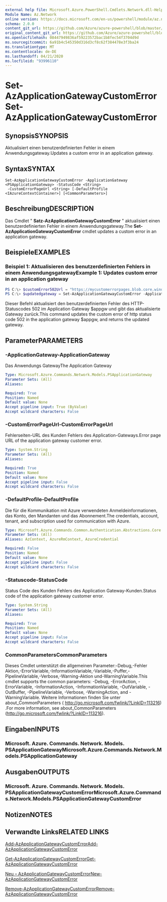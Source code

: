 ```yaml
---
external help file: Microsoft.Azure.PowerShell.Cmdlets.Network.dll-Help.xml
Module Name: Az.Network
online version: https://docs.microsoft.com/en-us/powershell/module/az.network/set-azapplicationgatewaycustomerror
schema: 2.0.0
content_git_url: https://github.com/Azure/azure-powershell/blob/master/src/Network/Network/help/Set-AzApplicationGatewayCustomError.md
original_content_git_url: https://github.com/Azure/azure-powershell/blob/master/src/Network/Network/help/Set-AzApplicationGatewayCustomError.md
ms.openlocfilehash: 08447949836af59223572bac1b8fec54f3704d9d
ms.sourcegitcommit: 6a91b4c545350d316d3cf8c62f384478e3f3ba24
ms.translationtype: MT
ms.contentlocale: de-DE
ms.lasthandoff: 04/21/2020
ms.locfileid: "93996110"
---
```

# <span data-ttu-id="fb7bc-101">Set-AzApplicationGatewayCustomError</span><span class="sxs-lookup"><span data-stu-id="fb7bc-101">Set-AzApplicationGatewayCustomError</span></span>

## <span data-ttu-id="fb7bc-102">Synopsis</span><span class="sxs-lookup"><span data-stu-id="fb7bc-102">SYNOPSIS</span></span>
<span data-ttu-id="fb7bc-103">Aktualisiert einen benutzerdefinierten Fehler in einem Anwendungsgateway.</span><span class="sxs-lookup"><span data-stu-id="fb7bc-103">Updates a custom error in an application gateway.</span></span>

## <span data-ttu-id="fb7bc-104">Syntax</span><span class="sxs-lookup"><span data-stu-id="fb7bc-104">SYNTAX</span></span>

```
Set-AzApplicationGatewayCustomError -ApplicationGateway <PSApplicationGateway> -StatusCode <String>
 -CustomErrorPageUrl <String> [-DefaultProfile <IAzureContextContainer>] [<CommonParameters>]
```

## <span data-ttu-id="fb7bc-105">Beschreibung</span><span class="sxs-lookup"><span data-stu-id="fb7bc-105">DESCRIPTION</span></span>
<span data-ttu-id="fb7bc-106">Das Cmdlet " **Satz-AzApplicationGatewayCustomError** " aktualisiert einen benutzerdefinierten Fehler in einem Anwendungsgateway.</span><span class="sxs-lookup"><span data-stu-id="fb7bc-106">The **Set-AzApplicationGatewayCustomError** cmdlet updates a custom error in an application gateway.</span></span>

## <span data-ttu-id="fb7bc-107">Beispiele</span><span class="sxs-lookup"><span data-stu-id="fb7bc-107">EXAMPLES</span></span>

### <span data-ttu-id="fb7bc-108">Beispiel 1: Aktualisieren des benutzerdefinierten Fehlers in einem Anwendungsgateway</span><span class="sxs-lookup"><span data-stu-id="fb7bc-108">Example 1: Updates custom error in an application gateway</span></span>
```powershell
PS C:\> $customError502Url = "https://mycustomerrorpages.blob.core.windows.net/errorpages/502.htm"
PS C:\> $updatedgateway = Set-AzApplicationGatewayCustomError -ApplicationGateway $appgw -StatusCode HttpStatus502 -CustomErrorPageUrl $customError502Url
```

<span data-ttu-id="fb7bc-109">Dieser Befehl aktualisiert den benutzerdefinierten Fehler des HTTP-Statuscodes 502 im Application Gateway $appgw und gibt das aktualisierte Gateway zurück.</span><span class="sxs-lookup"><span data-stu-id="fb7bc-109">This command updates the custom error of http status code 502 in the application gateway $appgw, and returns the updated gateway.</span></span>

## <span data-ttu-id="fb7bc-110">Parameter</span><span class="sxs-lookup"><span data-stu-id="fb7bc-110">PARAMETERS</span></span>

### <span data-ttu-id="fb7bc-111">-ApplicationGateway</span><span class="sxs-lookup"><span data-stu-id="fb7bc-111">-ApplicationGateway</span></span>
<span data-ttu-id="fb7bc-112">Das Anwendungs Gateway</span><span class="sxs-lookup"><span data-stu-id="fb7bc-112">The Application Gateway</span></span>

```yaml
Type: Microsoft.Azure.Commands.Network.Models.PSApplicationGateway
Parameter Sets: (All)
Aliases:

Required: True
Position: Named
Default value: None
Accept pipeline input: True (ByValue)
Accept wildcard characters: False
```

### <span data-ttu-id="fb7bc-113">-CustomErrorPageUrl</span><span class="sxs-lookup"><span data-stu-id="fb7bc-113">-CustomErrorPageUrl</span></span>
<span data-ttu-id="fb7bc-114">Fehlerseiten-URL des Kunden Fehlers des Application-Gateways.</span><span class="sxs-lookup"><span data-stu-id="fb7bc-114">Error page URL of the application gateway customer error.</span></span>

```yaml
Type: System.String
Parameter Sets: (All)
Aliases:

Required: True
Position: Named
Default value: None
Accept pipeline input: False
Accept wildcard characters: False
```

### <span data-ttu-id="fb7bc-115">-DefaultProfile</span><span class="sxs-lookup"><span data-stu-id="fb7bc-115">-DefaultProfile</span></span>
<span data-ttu-id="fb7bc-116">Die für die Kommunikation mit Azure verwendeten Anmeldeinformationen, das Konto, den Mandanten und das Abonnement.</span><span class="sxs-lookup"><span data-stu-id="fb7bc-116">The credentials, account, tenant, and subscription used for communication with Azure.</span></span>

```yaml
Type: Microsoft.Azure.Commands.Common.Authentication.Abstractions.Core.IAzureContextContainer
Parameter Sets: (All)
Aliases: AzContext, AzureRmContext, AzureCredential

Required: False
Position: Named
Default value: None
Accept pipeline input: False
Accept wildcard characters: False
```

### <span data-ttu-id="fb7bc-117">-Statuscode</span><span class="sxs-lookup"><span data-stu-id="fb7bc-117">-StatusCode</span></span>
<span data-ttu-id="fb7bc-118">Status Code des Kunden Fehlers des Application Gateway-Kunden.</span><span class="sxs-lookup"><span data-stu-id="fb7bc-118">Status code of the application gateway customer error.</span></span>

```yaml
Type: System.String
Parameter Sets: (All)
Aliases:

Required: True
Position: Named
Default value: None
Accept pipeline input: False
Accept wildcard characters: False
```

### <span data-ttu-id="fb7bc-119">CommonParameters</span><span class="sxs-lookup"><span data-stu-id="fb7bc-119">CommonParameters</span></span>
<span data-ttu-id="fb7bc-120">Dieses Cmdlet unterstützt die allgemeinen Parameter:-Debug,-Fehler Aktion,-ErrorVariable,-InformationVariable,-Variable,-Puffer,-PipelineVariable,-Verbose,-Warning-Aktion und-WarningVariable.</span><span class="sxs-lookup"><span data-stu-id="fb7bc-120">This cmdlet supports the common parameters: -Debug, -ErrorAction, -ErrorVariable, -InformationAction, -InformationVariable, -OutVariable, -OutBuffer, -PipelineVariable, -Verbose, -WarningAction, and -WarningVariable.</span></span> <span data-ttu-id="fb7bc-121">Weitere Informationen finden Sie unter about_CommonParameters ( http://go.microsoft.com/fwlink/?LinkID=113216) .</span><span class="sxs-lookup"><span data-stu-id="fb7bc-121">For more information, see about_CommonParameters (http://go.microsoft.com/fwlink/?LinkID=113216).</span></span>

## <span data-ttu-id="fb7bc-122">Eingaben</span><span class="sxs-lookup"><span data-stu-id="fb7bc-122">INPUTS</span></span>

### <span data-ttu-id="fb7bc-123">Microsoft. Azure. Commands. Network. Models. PSApplicationGateway</span><span class="sxs-lookup"><span data-stu-id="fb7bc-123">Microsoft.Azure.Commands.Network.Models.PSApplicationGateway</span></span>

## <span data-ttu-id="fb7bc-124">Ausgaben</span><span class="sxs-lookup"><span data-stu-id="fb7bc-124">OUTPUTS</span></span>

### <span data-ttu-id="fb7bc-125">Microsoft. Azure. Commands. Network. Models. PSApplicationGatewayCustomError</span><span class="sxs-lookup"><span data-stu-id="fb7bc-125">Microsoft.Azure.Commands.Network.Models.PSApplicationGatewayCustomError</span></span>

## <span data-ttu-id="fb7bc-126">Notizen</span><span class="sxs-lookup"><span data-stu-id="fb7bc-126">NOTES</span></span>

## <span data-ttu-id="fb7bc-127">Verwandte Links</span><span class="sxs-lookup"><span data-stu-id="fb7bc-127">RELATED LINKS</span></span>

[<span data-ttu-id="fb7bc-128">Add-AzApplicationGatewayCustomError</span><span class="sxs-lookup"><span data-stu-id="fb7bc-128">Add-AzApplicationGatewayCustomError</span></span>](./Add-AzApplicationGatewayCustomError.md)

[<span data-ttu-id="fb7bc-129">Get-AzApplicationGatewayCustomError</span><span class="sxs-lookup"><span data-stu-id="fb7bc-129">Get-AzApplicationGatewayCustomError</span></span>](./Get-AzApplicationGatewayCustomError.md)

[<span data-ttu-id="fb7bc-130">Neu – AzApplicationGatewayCustomError</span><span class="sxs-lookup"><span data-stu-id="fb7bc-130">New-AzApplicationGatewayCustomError</span></span>](./New-AzApplicationGatewayCustomError.md)

[<span data-ttu-id="fb7bc-131">Remove-AzApplicationGatewayCustomError</span><span class="sxs-lookup"><span data-stu-id="fb7bc-131">Remove-AzApplicationGatewayCustomError</span></span>](./Remove-AzApplicationGatewayCustomError.md)

